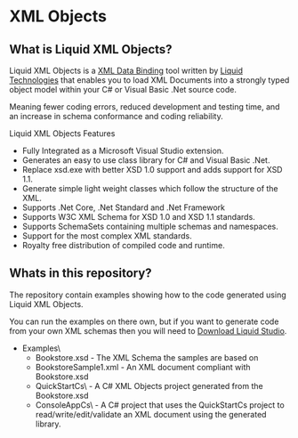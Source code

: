 ﻿# XML Objects


## What is Liquid XML Objects?

Liquid XML Objects is a [XML Data Binding](https://www.liquid-technologies.com/xml-objects) tool written by [Liquid Technologies](https://www.liquid-technologies.com/) that enables you to load XML Documents into a strongly typed object model within your C# or Visual Basic .Net source code.

Meaning fewer coding errors, reduced development and testing time, and an increase in schema conformance and coding reliability.

Liquid XML Objects Features

- Fully Integrated as a Microsoft Visual Studio extension.
- Generates an easy to use class library for C# and Visual Basic .Net.
- Replace xsd.exe with better XSD 1.0 support and adds support for XSD 1.1.
- Generate simple light weight classes which follow the structure of the XML.
- Supports .Net Core, .Net Standard and .Net Framework
- Supports W3C XML Schema for XSD 1.0 and XSD 1.1 standards.
- Supports SchemaSets containing multiple schemas and namespaces.
- Support for the most complex XML standards.
- Royalty free distribution of compiled code and runtime.

## Whats in this repository?

The repository contain examples showing how to the code generated using Liquid XML Objects.

You can run the examples on there own, but if you want to generate code from your own XML schemas then you will need to [Download Liquid Studio](https://www.liquid-technologies.com/trial-download).

- Examples\
    - Bookstore.xsd - The XML Schema the samples are based on
    - BookstoreSample1.xml - An XML document compliant with Bookstore.xsd
    - QuickStartCs\ - A C# XML Objects project generated from the Bookstore.xsd
    - ConsoleAppCs\ - A C# project that uses the QuickStartCs project to read/write/edit/validate an XML document using the generated library.
